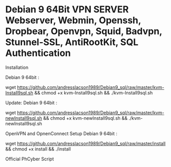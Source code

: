 Debian 9 64Bit VPN SERVER
Webserver, Webmin, Openssh, Dropbear, Openvpn, Squid, Badvpn, Stunnel-SSL, AntiRootKit, SQL Authentication
==========================================================================================================
Installation 

Debian 9 64bit : 

wget https://github.com/andresslacson1989/Debian9_sql/raw/master/kvm-Install9sql.sh && chmod +x kvm-Install9sql.sh && ./kvm-Install9sql.sh

Update:
Debian 9 64bit : 

wget https://github.com/andresslacson1989/Debian9_sql/raw/master/kvm-newInstall9sql.sh && chmod +x kvm-newInstall9sql.sh && ./kvm-newInstall9sql.sh

OpenVPN and OpnenConnect Setup
Debian 9 64bit : 

wget https://github.com/andresslacson1989/Debian9_sql/raw/master/install && chmod +x install && ./install

Official PhCyber Script
